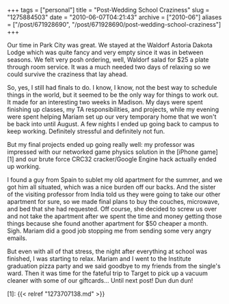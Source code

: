 +++
tags = ["personal"]
title = "Post-Wedding School Craziness"
slug = "1275884503"
date = "2010-06-07T04:21:43"
archive = ["2010-06"]
aliases = ["/post/671928690", "/post/671928690/post-wedding-school-craziness"]
+++

Our time in Park City was great.  We stayed at the Waldorf Astoria Dakota
Lodge which was quite fancy and very empty since it was in between
seasons.  We felt very posh ordering, well, Waldorf salad for $25 a plate
through room service.  It was a much needed two days of relaxing so we
could survive the craziness that lay ahead.

So, yes, I still had finals to do.  I know, I know, not the best way to
schedule things in the world, but it seemed to be the only way for things
to work out.  It made for an interesting two weeks in Madison.  My days
were spent finishing up classes, my TA responsibilities, and projects,
while my evening were spent helping Mariam set up our very temporary home
that we won't be back into until August.  A few nights I ended up going
back to campus to keep working.  Definitely stressful and definitely not
fun.

But my final projects ended up going really well:  my professor was
impressed with our networked game physics solution in the [iPhone game][1]
and our brute force CRC32 cracker/Google Engine hack actually ended up
working.

I found a guy from Spain to sublet my old apartment for the summer, and we
got him all situated, which was a nice burden off our backs.  And the
sister of the visiting professor from India told us they were going to
take our other apartment for sure, so we made final plans to buy the
couches, microwave, and bed that she had requested.  Off course, she
decided to screw us over and not take the apartment after we spent the
time and money getting those things because she found another apartment
for $50 cheaper a month.  Sigh.  Mariam did a good job stopping me from
sending some very angry emails.

But even with all of that stress, the night after everything at school was
finished, I was starting to relax.  Mariam and I went to the Institute
graduation pizza party and we said goodbye to my friends from the single's
ward.  Then it was time for the fateful trip to Target to pick up a vacuum
cleaner with some of our giftcards... Until next post! Dun dun dun!

[1]: {{< relref "1273707138.md" >}}
